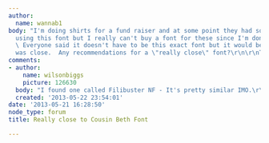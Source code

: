 ```yaml
---
author:
  name: wannab1
body: "I'm doing shirts for a fund raiser and at some point they had some shirts done
  using this font but I really can't buy a font for these since I'm donating them.
  \ Everyone said it doesn't have to be this exact font but it would be great if it
  was close.  Any recommendations for a \"really close\" font?\r\n\r\nThanks again!!! "
comments:
- author:
    name: wilsonbiggs
    picture: 126630
  body: "I found one called Filibuster NF - It's pretty similar IMO.\r\n\r\nhttp://fontpark.net/en/font/filibuster-nf/"
  created: '2013-05-22 23:54:01'
date: '2013-05-21 16:28:50'
node_type: forum
title: Really close to Cousin Beth Font

---
```

